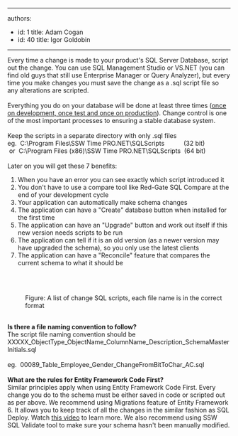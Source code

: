 

---
authors:
  - id: 1
    title: Adam Cogan
  - id: 40
    title: Igor Goldobin
---




<span class='intro'> Every time a change is made to your product's SQL Server Database, script out the change. You can use SQL Management Studio or VS.NET (you can find old guys that still use Enterprise Manager or Query Analyzer), but every time you make changes you must save the change as a .sql script file so any alterations are scripted. <br>
<br>
Everything you do on your database will be done at least three times (<a shape="rect" href="/do-you-have-separate-development-testing-and-production-environments">once on development, once test and once on production</a>). Change control is one of the most important processes to ensuring a stable database system.&#160;<br>
<br>
Keep the scripts in a separate directory with only .sql files <br>
eg.&#160;&#160;C&#58;\Program Files\SSW Time PRO.NET\SQLScripts&#160;&#160;&#160;&#160;&#160;&#160;&#160;&#160; &#160; (32 bit)<br>
&#160;or&#160;&#160;C&#58;\Program Files (x86)\SSW Time PRO.NET\SQLScripts&#160; (64 bit)<br>
<br>
Later on you will get these&#160;7 benefits&#58; 
 </span>

<ol><li>​When you have an error you can see exactly which script introduced it </li><li>You don't have to use a compare tool like Red-Gate SQL Compare at the end of your development cycle </li><li>Your application can automatically make schema changes </li><li>The application can have a &quot;Create&quot; database button when installed for the first time </li><li>The application can have an &quot;Upgrade&quot; button and work out itself if this new version needs scripts to be run </li><li>The application can tell if it is an old version (as a newer version may have upgraded the schema), so you only use the latest clients </li><li>The application can have a &quot;Reconcile&quot; feature that compares the current schema to what it should be </li></ol>
<br>
<dl class="image"><dt> 
      <img src="/PublishingImages/ChangeScripts.jpg" alt="" />&#160;</dt><dd>Figure&#58; A list of change SQL scripts, each file name is in the correct format </dd></dl>
<br>
<strong>Is there a file naming convention to follow?</strong><br> The script file naming convention should be XXXXX_ObjectType_ObjectName_ColumnName_Description_SchemaMasterInitials.sql 
<br><br> eg.&#160; 00089_Table_Employee_Gender_ChangeFromBitToChar_AC.sql
<div>
   <br>
</div><div>
   <strong>What are the rules for Entity Framework Code Fi​​rst?</strong><br></div><div>Similar principles apply when using Entity Framework Code First. Every change you do to the schema must be either&#160;saved in code or scripted out as per above. We recommend using Migrations feature of Entity Framework 6. It allows you to keep track of all the changes in the similar fashion as SQL Deploy. Watch <a href="http&#58;//tv.ssw.com/4902/use-code-first-entity-framework-brendan-richards">this video</a> to learn more. We also recommend using SSW SQL Validate tool to make sure your schema hasn't been manually&#160;modified.​</div>


